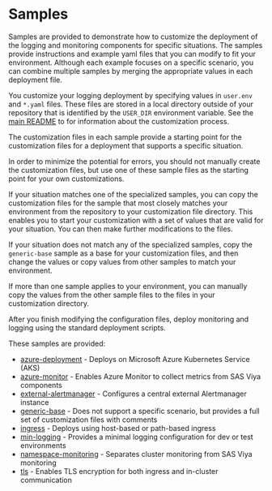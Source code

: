# Samples

Samples are provided to demonstrate how to customize the deployment
of the logging and monitoring components for specific situations. The samples provide instructions and example yaml files that you can modify to fit your environment. Although each example focuses on a specific scenario, you can combine multiple samples by merging the appropriate values in each deployment file.

You customize your logging deployment by specifying values in `user.env` and `*.yaml` files. These files are stored in a local directory outside of your repository that is identified by the `USER_DIR` environment variable. See the 
[main README](../README.md#customization) to for information about the customization process.

The customization files in each sample provide a starting point for the customization files for a deployment that supports a specific situation. 

In order to minimize the potential for errors, you should not manually create the customization files, but use one of these sample files as the starting point for your own customizations. 

If your situation matches one of the specialized samples, you can copy the customization files for the sample that most closely matches your environment from the repository to your customization file directory. This enables you to start your customization with a set of values that are valid for your situation. You can then make further modifications to the files.

If your situation does not match any of the specialized samples, copy the `generic-base` sample as a base for your customization files, and then change the values or copy values from other samples to match your environment. 

If more than one sample applies to your environment, you can manually copy the values from the other sample files to the files in your customization directory.

After you finish modifying the configuration files, deploy monitoring and logging using the standard deployment scripts.

These samples are provided:

* [azure-deployment](azure-deployment) - Deploys on Microsoft Azure Kubernetes Service (AKS)
* [azure-monitor](azure-monitor) - Enables Azure Monitor to collect metrics
from SAS Viya components
* [external-alertmanager](external-alertmanager) - Configures a central external Alertmanager instance
* [generic-base](generic-base) - Does not support a specific scenario, but provides a full set of customization files with comments
* [ingress](ingress) - Deploys using host-based or path-based ingress
* [min-logging](min-logging) - Provides a minimal logging configuration for dev or test environments
* [namespace-monitoring](namespace-monitoring) - Separates cluster monitoring
from SAS Viya monitoring
* [tls](tls) - Enables TLS encryption for both ingress and in-cluster
communication

